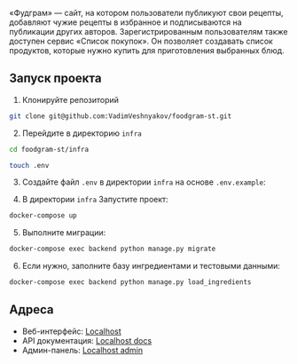 «Фудграм» — сайт, на котором пользователи публикуют свои рецепты, добавляют чужие рецепты в избранное и подписываются на публикации других авторов. Зарегистрированным пользователям также доступен сервис «Список покупок». Он позволяет создавать список продуктов, которые нужно купить для приготовления выбранных блюд.

## Запуск проекта

1. Клонируйте репозиторий
```bash
git clone git@github.com:VadimVeshnyakov/foodgram-st.git
```

2. Перейдите в директорию `infra`
```bash
cd foodgram-st/infra
```
```bash
touch .env
```

3. Создайте файл `.env` в директории `infra` на основе `.env.example`:

4. В директории `infra` Запустите проект:
```bash
docker-compose up 
```

5. Выполните миграции:
```bash
docker-compose exec backend python manage.py migrate
```

6. Если нужно, заполните базу ингредиентами и тестовыми данными:
```bash
docker-compose exec backend python manage.py load_ingredients
```

## Адреса

- Веб-интерфейс: [Localhost](http://localhost/)
- API документация: [Localhost docs](http://localhost/api/docs/)
- Админ-панель: [Localhost admin](http://localhost/admin/)
